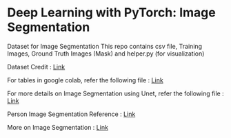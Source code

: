 # Deep Learning with PyTorch: Image Segmentation

Dataset for Image Segmentation
This repo contains csv file, Training Images, Ground Truth Images (Mask) and helper.py (for visualization)

Dataset Credit : [Link](https://github.com/VikramShenoy97/Human-Segmentation-Dataset)

For tables in google colab, refer the following file : [Link](https://colab.research.google.com/notebooks/data_table.ipynb)

For more details on Image Segmentation using Unet, refer the following file : [Link](https://github.com/lurenhaothu/U-Net-Endothelium-segmentation)

Person Image Segmentation Reference : [Link](https://github.com/bekhzod-olimov/PersonSemanticSegmentation)

More on Image Segmentation : [Link](https://github.com/4uiiurz1/pytorch-nested-unet/tree/master/pytorch_nested_unet)